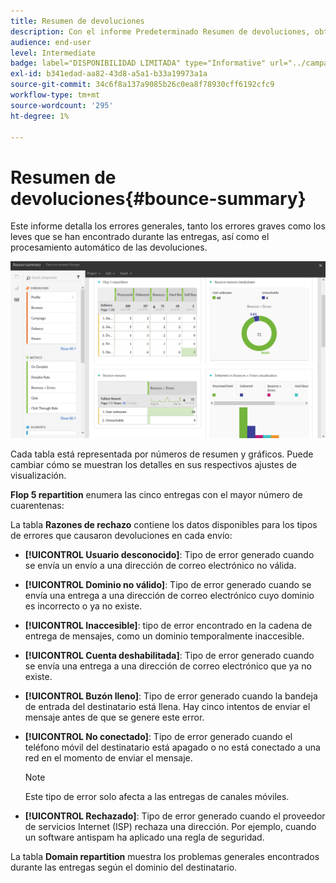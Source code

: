 ```yaml
---
title: Resumen de devoluciones
description: Con el informe Predeterminado Resumen de devoluciones, obtenga información sobre el estado de las campañas enviadas y los errores que puedan haber encontrado.
audience: end-user
level: Intermediate
badge: label="DISPONIBILIDAD LIMITADA" type="Informative" url="../campaign-standard-migration-home.md" tooltip="Restringido a usuarios migrados por el Campaign Standard"
exl-id: b341edad-aa82-43d8-a5a1-b33a19973a1a
source-git-commit: 34c6f8a137a9085b26c0ea8f78930cff6192cfc9
workflow-type: tm+mt
source-wordcount: '295'
ht-degree: 1%

---
```


# Resumen de devoluciones{#bounce-summary}

Este informe detalla los errores generales, tanto los errores graves como los leves que se han encontrado durante las entregas, así como el procesamiento automático de las devoluciones.

![](assets/campaign_reports_bounces.png)

Cada tabla está representada por números de resumen y gráficos. Puede cambiar cómo se muestran los detalles en sus respectivos ajustes de visualización.

**Flop 5 repartition** enumera las cinco entregas con el mayor número de cuarentenas:

La tabla **Razones de rechazo** contiene los datos disponibles para los tipos de errores que causaron devoluciones en cada envío:

* **[!UICONTROL Usuario desconocido]**: Tipo de error generado cuando se envía un envío a una dirección de correo electrónico no válida.
* **[!UICONTROL Dominio no válido]**: Tipo de error generado cuando se envía una entrega a una dirección de correo electrónico cuyo dominio es incorrecto o ya no existe.
* **[!UICONTROL Inaccesible]**: tipo de error encontrado en la cadena de entrega de mensajes, como un dominio temporalmente inaccesible.
* **[!UICONTROL Cuenta deshabilitada]**: Tipo de error generado cuando se envía una entrega a una dirección de correo electrónico que ya no existe.
* **[!UICONTROL Buzón lleno]**: Tipo de error generado cuando la bandeja de entrada del destinatario está llena. Hay cinco intentos de enviar el mensaje antes de que se genere este error.
* **[!UICONTROL No conectado]**: Tipo de error generado cuando el teléfono móvil del destinatario está apagado o no está conectado a una red en el momento de enviar el mensaje.

  >[!NOTE]
  >
  >Este tipo de error solo afecta a las entregas de canales móviles.

* **[!UICONTROL Rechazado]**: Tipo de error generado cuando el proveedor de servicios Internet (ISP) rechaza una dirección. Por ejemplo, cuando un software antispam ha aplicado una regla de seguridad.

La tabla **Domain repartition** muestra los problemas generales encontrados durante las entregas según el dominio del destinatario.
